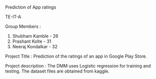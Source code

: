 Prediction of App ratings 

TE-IT-A

Group Members :
1. Shubham Kamble   - 26
2. Prashant Kolte   - 31
3. Neeraj Kondalkar - 32

Project Title : Prediction of the ratings of an app in 
Google Play Store.

Project description :
The DMM uses Logistic regression for training and testing. The dataset files are obtained from kaggle. 
